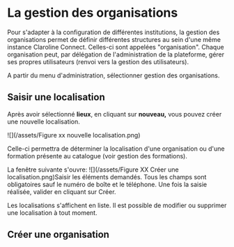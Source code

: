 # La gestion des organisations

Pour s'adapter à la configuration de différentes institutions, la gestion des organisations permet de définir différentes structures au sein d'une même instance Claroline Connect. Celles-ci sont appelées "organisation". Chaque organisation peut, par délégation de l'administration de la plateforme, gérer ses propres utilisateurs \(renvoi vers la gestion des utilisateurs\).

A partir du menu d'administration, sélectionner gestion des organisations.

## Saisir une localisation

Après avoir sélectionné **lieux**, en cliquant sur **nouveau,** vous pouvez créer une nouvelle localisation. 

![](/assets/Figure xx nouvelle localisation.png)

Celle-ci permettra de déterminer la localisation d'une organisation ou d'une formation présente au catalogue \(voir gestion des formations\). 

La fenêtre suivante s'ouvre: ![](/assets/Figure XX Créer une localisation.png)Saisir les éléments demandés. Tous les champs sont obligatoires sauf le numéro de boîte et le téléphone. Une fois la saisie réalisée, valider en cliquant sur Créer. 

Les localisations s'affichent en liste. Il est possible de modifier ou supprimer une localisation à tout moment. 

## Créer une organisation





